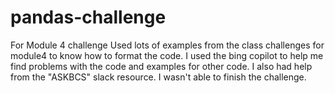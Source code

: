 # pandas-challenge
For Module 4 challenge
Used lots of examples from the class challenges for module4 to know how to format the code.
I used the bing copilot to help me find problems with the code and examples for other code.
I also had help from the "ASKBCS" slack resource.
I wasn't able to finish the challenge.
